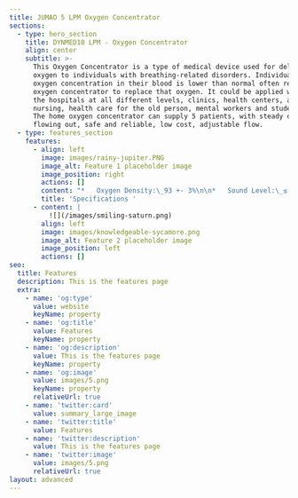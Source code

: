 ```yaml
---
title: JUMAO 5 LPM Oxygen Concentrator
sections:
  - type: hero_section
    title: DYNMED10 LPM - Oxygen Concentrator
    align: center
    subtitle: >-
      This Oxygen Concentrator is a type of medical device used for delivering
      oxygen to individuals with breathing-related disorders. Individuals whose
      oxygen concentration in their blood is lower than normal often require an
      oxygen concentrator to replace that oxygen. It could be applied widely in
      the hospitals at all different levels, clinics, health centers, and family
      nursing, health care for the old person, mental workers and students, etc.
      The home oxygen concentrator can supply 5 patients, with steady oxygen
      flowing out, safe and reliable, low cost, adjustable flow.
  - type: features_section
    features:
      - align: left
        image: images/rainy-jupiter.PNG
        image_alt: Feature 1 placeholder image
        image_position: right
        actions: []
        content: "*   Oxygen Density:\_93 +- 3%\n\n*   Sound Level:\_≤ 55db\n\n*   Flow Rate:\_10 L\\Min\n\n*   Filter:\_France CECA molecular sieve\n\n*   Net Weight:\_19.8 Kgs; Gross Weight:\_21.8 Kgs\n"
        title: 'Specifications '
      - content: |
          ![](/images/smiling-saturn.png)
        align: left
        image: images/knowledgeable-sycamore.png
        image_alt: Feature 2 placeholder image
        image_position: left
        actions: []
seo:
  title: Features
  description: This is the features page
  extra:
    - name: 'og:type'
      value: website
      keyName: property
    - name: 'og:title'
      value: Features
      keyName: property
    - name: 'og:description'
      value: This is the features page
      keyName: property
    - name: 'og:image'
      value: images/5.png
      keyName: property
      relativeUrl: true
    - name: 'twitter:card'
      value: summary_large_image
    - name: 'twitter:title'
      value: Features
    - name: 'twitter:description'
      value: This is the features page
    - name: 'twitter:image'
      value: images/5.png
      relativeUrl: true
layout: advanced
---
```

